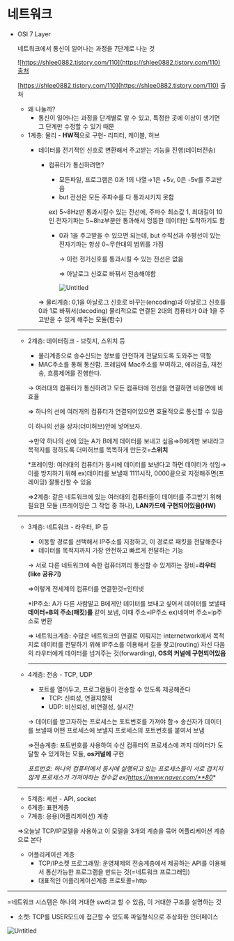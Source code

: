 # 네트워크

- OSI 7 Layer
    
    네트워크에서 통신이 일어나는 과정을 7단계로 나눈 것
    
    ![[https://shlee0882.tistory.com/110](https://shlee0882.tistory.com/110) 출처](/%EB%84%A4%ED%8A%B8%EC%9B%8C%ED%81%AC/osi7%EA%B3%84%EC%B8%B5.jpg)
    
    [https://shlee0882.tistory.com/110](https://shlee0882.tistory.com/110) 출처
    
    - 왜 나눌까?
        - 통신이 일어나는 과정을 단계별로 알 수 있고, 특정한 곳에 이상이 생기면 그 단계만 수정할 수 있기 때문
    - 1계층: 물리 - **HW적**으로 구현- 리피터, 케이블, 허브
        - 데이터를 전기적인 신호로 변환해서 주고받는 기능을 진행(데이터전송)
            - 컴퓨터가 통신하려면?
                - 모든파일, 프로그램은 0과 1의 나열→1은 +5v, 0은 -5v를 주고받음
                - but 전선은 모든 주파수를 다 통과시키지 못함
                
                ex) 5~8Hz만 통과시킬수 있는 전선에, 주파수 최소값 1, 최대길이 10인 전자기파는 5~8hz부분만 통과해서 엉뚱한 데이터만 도착하기도 함
                
                - 0과 1을 주고받을 수 있으면 되는데, but 수직선과 수평선이 있는 전자기파는 항상 0~무한대의 범위를 가짐
                    
                    → 이런 전기신호를 통과시킬 수 있는 전선은 없음 
                    
                    ⇒ 아날로그 신호로 바꿔서 전송해야함
                    
                    ![Untitled](/%EB%84%A4%ED%8A%B8%EC%9B%8C%ED%81%AC/Untitled.png)
                    
            
            ⇒ 물리계층: 0,1을 아날로그 신호로 바꾸는(encoding)과 아날로그 신호를 0과 1로 바꿔서(decoding) 물리적으로 연결된 2대의 컴퓨터가 0과 1을 주고받을 수 있게 해주는 모듈(함수)
            
    
    ---
    
    - 2계층: 데이터링크 - 브릿지, 스위치 등
        - 물리계층으로 송수신되는 정보를 안전하게 전달되도록 도와주는 역할
        - MAC주소를 통해 통신함. 프레임에 Mac주소를 부여하고, 에러검출, 재전송, 흐름제어를 진행한다.
        
        → 여러대의 컴퓨터가 통신하려고 모든 컴퓨터에 전선을 연결하면 비용면에 비효율
        
        ⇒ 하나의 선에 여러개의 컴퓨터가 연결되어있으면 효율적으로 통신할 수 있음
        
        이 하나의 선을 상자(더미허브)안에 넣어보자. 
        
        →만약 하나의 선에 있는 A가 B에게 데이터를 보내고 싶음⇒B에게만 보내라고 목적지를 정하도록 더미허브를 똑똑하게 만든것=**스위치**
        
        *프레이밍: 여러대의 컴퓨터가 동시에 데이터를 보낸다고 하면 데이터가 섞임→ 이를 방지하기 위해 ex)데이터를 보낼때 1111시작, 0000끝으로 지정해주면(프레이밍) 잘통신할 수 있음
        
        ⇒2계층: 같은 네트워크에 있는 여러대의 컴퓨터들이 데이터를 주고받기 위해 필요한 모듈 (프레이밍은 그 작업 중 하나), **LAN카드에 구현되어있음(HW)**
        
    
    ---
    
    - 3계층: 네트워크 - 라우터, IP 등
        - 이동할 경로를 선택해서 IP주소를 지정하고, 이 경로로 패킷을 전달해준다
        - 데이터를 목적지까지 가장 안전하고 빠르게 전달하는 기능
        
        → 서로 다른 네트워크에 속한 컴퓨터끼리 통신할 수 있게하는 장비=**라우터(like 공유기)**
        
        ⇒이렇게 전세계의 컴퓨터를 연결한것=인터넷
        
        *IP주소: A가 다른 사람말고 B에게만 데이터를 보내고 싶어서 데이터를 보낼때 **데이터+B의 주소(패킷)를** 같이 보냄, 이때 주소=IP주소 ex)네이버 주소=ip주소로 변환
        
        ⇒ 네트워크계층: 수많은 네트워크의 연결로 이뤄지는 internetwork에서 목적지로 데이터를 전달하기 위해 IP주소를 이용해서 길을 찾고(routing) 자신 다음의 라우터에게 데이터를 넘겨주는 것(forwarding), **OS의 커널에 구현되어있음**
        
        ---
        
    - 4계층: 전송 - TCP, UDP
        - 포트를 열어두고, 프로그램들이 전송할 수 있도록 제공해준다
            - TCP: 신뢰성, 연결지향적
            - UDP: 비신뢰성, 비연결성, 실시간
        
        → 데이터를 받고자하는 프로세스는 포트번호를 가져야 함→ 송신자가 데이터를 보낼때 어떤 프로세스에 보낼지 프로세스의 포트번호를 붙여서 보냄
        
        ⇒전송계층: 포트번호를 사용하여 수신 컴퓨터의 프로세스에 까지 데이터가 도달할 수 있게하는 모듈, **os커널에** 구현
        
        *포트번호: 하나의 컴퓨터에서 동시에 실행되고 있는 프로세스들이 서로 겹치지 않게 프로세스가 가져야하는 정수값 ex)https://www.naver.com/**80**
        
    
    ---
    
    - 5계층: 세션 - API, socket
    - 6계층: 표현계층
    - 7계층: 응용(어플리케이션) 계층
    
    ⇒오늘날 TCP/IP모델을 사용하고 이 모델을 3개의 계층을 묶어 어플리케이션 계층으로 본다
    
    - 어플리케이션 계층
        - TCP/IP소켓 프로그래밍: 운영체제의 전송계층에서 제공하는 API를 이용해서 통신가능한 프로그램을 만드는 것(=네트워크 프로그래밍)
        - 대표적인 어플리케이션계층 프로토콜=http

---

=네트워크 시스템은 하나의 거대한 sw라고 할 수 있음, 이 거대한 구조를 설명하는 것

- 소켓: TCP를 USER모드에 접근할 수 있도록 파일형식으로 추상화한 인터페이스

![Untitled](/%EB%84%A4%ED%8A%B8%EC%9B%8C%ED%81%AC/Untitled%201.png)
